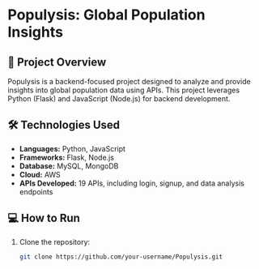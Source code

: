 

# Populysis: Global Population Insights  

## 🚀 Project Overview  
Populysis is a backend-focused project designed to analyze and provide insights into global population data using APIs. This project leverages Python (Flask) and JavaScript (Node.js) for backend development.

## 🛠️ Technologies Used  
- **Languages:** Python, JavaScript  
- **Frameworks:** Flask, Node.js  
- **Database:** MySQL, MongoDB  
- **Cloud:** AWS  
- **APIs Developed:** 19 APIs, including login, signup, and data analysis endpoints  

## 💻 How to Run  
1. Clone the repository:  
   ```bash
   git clone https://github.com/your-username/Populysis.git
